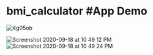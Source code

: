 # bmi_calculator #App Demo

![4g05ob](https://user-images.githubusercontent.com/68919917/94034907-25fc1300-fde0-11ea-9799-934334a807fe.gif)



![Screenshot 2020-09-18 at 10 49 12 PM](https://user-images.githubusercontent.com/68919917/93626973-e01b0580-fa01-11ea-803c-d6a4fd1662ce.png)
![Screenshot 2020-09-18 at 10 49 24 PM](https://user-images.githubusercontent.com/68919917/93627084-0640a580-fa02-11ea-975d-294805d5e30e.png)


